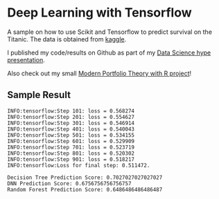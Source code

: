 # Deep Learning with Tensorflow
A sample on how to use Scikit and Tensorflow to predict survival on the Titanic. The data is obtained from [kaggle](https://www.kaggle.com/c/titanic/data).

I published my code/results on Github as part of my [Data Science hype presentation](https://docs.google.com/presentation/d/14MMbdKX9Vx62e4cQbP3AeNfZ3se1bY2DCJgtzOiH_SQ/edit?usp=sharing).

Also check out my small [Modern Portfolio Theory with R project](https://github.com/nbau21/Modern-Portfolio-Theory-With-R)!

## Sample Result
```
INFO:tensorflow:Step 101: loss = 0.568274
INFO:tensorflow:Step 201: loss = 0.554627
INFO:tensorflow:Step 301: loss = 0.546914
INFO:tensorflow:Step 401: loss = 0.540043
INFO:tensorflow:Step 501: loss = 0.534155
INFO:tensorflow:Step 601: loss = 0.529909
INFO:tensorflow:Step 701: loss = 0.523719
INFO:tensorflow:Step 801: loss = 0.520302
INFO:tensorflow:Step 901: loss = 0.518217
INFO:tensorflow:Loss for final step: 0.511472.

Decision Tree Prediction Score: 0.7027027027027027
DNN Prediction Score: 0.6756756756756757
Random Forest Prediction Score: 0.6486486486486487
```
